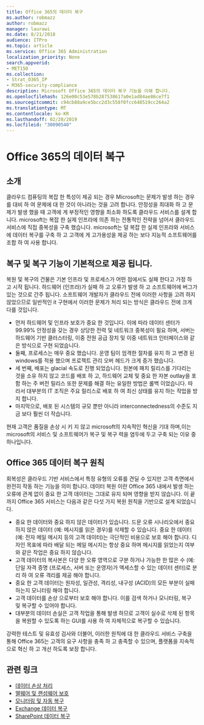 ```yaml
---
title: Office 365의 데이터 복구
ms.author: robmazz
author: robmazz
manager: laurawi
ms.date: 8/21/2018
audience: ITPro
ms.topic: article
ms.service: Office 365 Administration
localization_priority: None
search.appverid:
- MET150
ms.collection:
- Strat_O365_IP
- M365-security-compliance
description: Microsoft Office 365의 데이터 복구 기능을 이해 합니다.
ms.openlocfilehash: 126e00c53e578b287538617a0e1ad84ae86ce7f1
ms.sourcegitcommit: c94cb88a9ce5bcc2d3c558f0fcc648519cc264a2
ms.translationtype: MT
ms.contentlocale: ko-KR
ms.lasthandoff: 02/20/2019
ms.locfileid: "30090540"
---
```

# <a name="data-resiliency-in-office-365"></a>Office 365의 데이터 복구

## <a name="introduction"></a>소개
클라우드 컴퓨팅의 복잡 한 특성이 제공 되는 경우 Microsoft는 문제가 발생 하는 경우를 대비 하 여 문제에 대 한 것이 아니라는 것을 고려 합니다. 안정성을 최대화 하 고 문제가 발생 했을 때 고객에 게 부정적인 영향을 최소화 하도록 클라우드 서비스를 설계 합니다. microsoft는 복잡 한 실제 인프라에 의존 하는 전통적인 전략을 넘어서 클라우드 서비스에 직접 중복성을 구축 했습니다. microsoft는 덜 복잡 한 실제 인프라와 서비스에 데이터 복구를 구축 하 고 고객에 게 고가용성을 제공 하는 보다 지능적 소프트웨어를 조합 하 여 사용 합니다. 

## <a name="resiliency-and-recoverability-are-built-in"></a>복구 및 복구 기능이 기본적으로 제공 됩니다. 
복원 및 복구의 건물은 기본 인프라 및 프로세스가 어떤 점에서도 실패 한다고 가정 하 고 시작 됩니다. 하드웨어 (인프라)가 실패 하 고 오류가 발생 하 고 소프트웨어에 버그가 있는 것으로 간주 됩니다. 소프트웨어 개발자가 클라우드 전에 이러한 사항을 고려 하지 않았으므로 일반적인 it 구현에서 이러한 문제가 처리 되는 방식은 클라우드 전에 크게 다를 것입니다. 
- 먼저 하드웨어 및 인프라 보호가 중요 한 것입니다. 이에 따라 데이터 센터가 99.99% 안정성을 갖는 경우 상당한 전력 및 네트워크 중복성이 필요 하며, 서버는 하드웨어 기반 클러스터링, 이중 전원 공급 장치 및 이중 네트워크 인터페이스와 같은 방식으로 구현 되었습니다. 
- 둘째, 프로세스는 매우 중요 했습니다. 운영 팀이 엄격한 절차를 유지 하 고 변경 된 windows를 적용 했으며 프로젝트 관리 오버 헤드가 크게 증가 했습니다. 
- 세 번째, 배포는 glacial 속도로 진행 되었습니다. 원본에 패치 릴리스를 기다리는 것을 소유 하지 않고 코드를 배포 하 고, 하드웨어 교체 및 중요 한 자본 outlay을 포함 하는 주 버전 릴리스 또한 문제를 해결 하는 유일한 방법은 롤백 이었습니다. 따라서 대부분의 IT 조직은 주요 릴리스로 배포 하 여 최신 상태를 유지 하는 작업을 방지 합니다. 
- 마지막으로, 배포 된 시스템의 규모 뿐만 아니라 interconnectedness의 수준도 지금 보다 훨씬 더 작습니다. 

현재 고객은 품질을 손상 시 키 지 않고 microsoft의 지속적인 혁신을 기대 하며,이는 microsoft의 서비스 및 소프트웨어가 복구 및 복구 력을 염두에 두고 구축 되는 이유 중 하나입니다. 

## <a name="office-365-data-resiliency-principles"></a>Office 365 데이터 복구 원칙 
회복성은 클라우드 기반 서비스에서 특정 유형의 오류를 견딜 수 있지만 고객 측면에서 완전히 작동 하는 기능을 의미 합니다. 데이터 복원 이란 Office 365 내에서 발생 하는 오류에 관계 없이 중요 한 고객 데이터는 그대로 유지 되며 영향을 받지 않습니다. 이 끝까지 Office 365 서비스는 다음과 같은 다섯 가지 복원 원칙을 기반으로 설계 되었습니다. 
- 중요 한 데이터와 중요 하지 않은 데이터가 있습니다. 드문 오류 시나리오에서 중요 하지 않은 데이터 (예: 메시지를 읽은 경우)를 삭제할 수 있습니다. 중요 한 데이터 (예: 전자 메일 메시지 등의 고객 데이터)는 극단적인 비용으로 보호 해야 합니다. 디자인 목표에 따라 배달 되는 메일 메시지는 항상 중요 하며 메시지를 읽었는지 여부와 같은 작업은 중요 하지 않습니다. 
- 고객 데이터의 복사본은 다양 한 오류 영역으로 구분 하거나 가능한 한 많은 수 (예: 단일 자격 증명 (프로세스, 서버 또는 운영자)가 액세스할 수 있는 데이터 센터)로 분리 하 여 오류 격리를 제공 해야 합니다. 
- 중요 한 고객 데이터는 원자성, 일관성, 격리성, 내구성 (ACID)의 모든 부분이 실패 하는지 모니터링 해야 합니다. 
- 고객 데이터를 손상 으로부터 보호 해야 합니다. 이를 검색 하거나 모니터링, 복구 및 복구할 수 있어야 합니다. 
- 대부분의 데이터 손실은 고객 작업을 통해 발생 하므로 고객이 실수로 삭제 된 항목을 복원할 수 있도록 하는 GUI를 사용 하 여 자체적으로 복구할 수 있습니다. 
 
강력한 테스트 및 유효성 검사와 더불어, 이러한 원칙에 대 한 클라우드 서비스 구축을 통해 Office 365는 고객의 요구 사항을 충족 하 고 충족할 수 있으며, 플랫폼을 지속적으로 혁신 하 고 개선 하도록 보장 합니다. 

## <a name="related-links"></a>관련 링크

- [데이터 손상 처리](office-365-dealing-with-data-corruption.md)
- [맬웨어 및 랜섬웨어 보호](office-365-malware-and-ransomware-protection.md)
- [모니터링 및 자동 복구](office-365-monitoring-and-self-healing.md)
- [Exchange 데이터 복구](office-365-exchange-data-resiliency.md)
- [SharePoint 데이터 복구](office-365-sharepoint-data-resiliency.md)